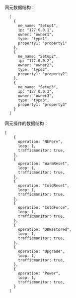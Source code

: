 网元数据结构：

      [
        {
          ne_name: "Setup1",
          ip: "127.0.0.1",
          owner: "owner1",
          type: "type1",
          property1: "property1"
        },
        {
          ne_name: "Setup2",
          ip: "127.0.0.2",
          owner: "owner2",
          type: "type2",
          property1: "property2"
        },
        {
          ne_name: "Setup3",
          ip: "127.0.0.3",
          owner: "owner3",
          type: "type3",
          property1: "property3"
        }
      ]

网元操作的数据结构：

    [
        {
          operation: "NEPorv",
          loop: 1,
          trafficmonitor: true,
        },
        {
          operation: "WarmReset",
          loop: 1,
          trafficmonitor: true,
        },
        {
          operation: "ColdReset",
          loop: 1,
          trafficmonitor: true,
        },
        {
          operation: "ColdForce",
          loop: 1,
          trafficmonitor: true,
        },
        {
          operation: "DBRestored",
          loop: 1,
          trafficmonitor: true,
        },
        {
          operation: "Upgrade",
          loop: 1,
          trafficmonitor: true,
        },
        {
          operation: "Power",
          loop: 1,
          trafficmonitor: true,
        }
      ]